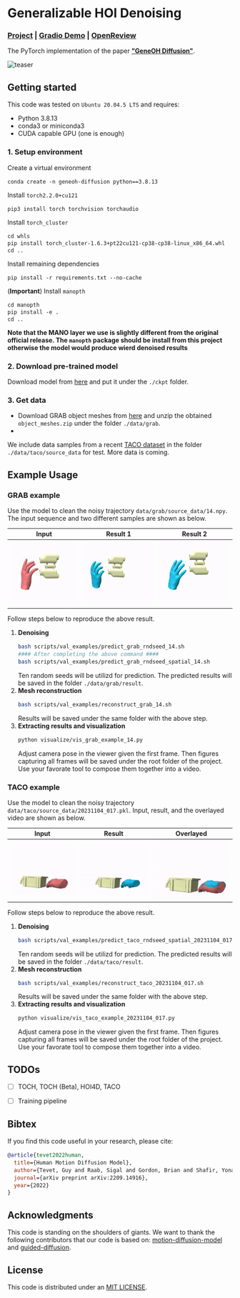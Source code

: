 # Generalizable HOI Denoising


### [Project](https://meowuu7.github.io/GeneOH-Diffusion/) | [Gradio Demo](https://huggingface.co/spaces/xymeow7/gene-hoi-denoising) | [OpenReview](https://openreview.net/forum?id=FvK2noilxT)

The PyTorch implementation of the paper [**"GeneOH Diffusion"**](https://arxiv.org/abs/2209.14916).

![teaser](./assets/demo.gif)


## Getting started

This code was tested on `Ubuntu 20.04.5 LTS` and requires:

* Python 3.8.13
* conda3 or miniconda3
* CUDA capable GPU (one is enough)

### 1. Setup environment

Create a virtual environment

```shell
conda create -n geneoh-diffusion python==3.8.13
```

Install `torch2.2.0+cu121`
```shell
pip3 install torch torchvision torchaudio
```

Install `torch_cluster`
```shell
cd whls
pip install torch_cluster-1.6.3+pt22cu121-cp38-cp38-linux_x86_64.whl
cd ..
```

Install remaining dependencies

```shell
pip install -r requirements.txt --no-cache
```

(**Important**) Install `manopth`

```shell
cd manopth
pip install -e .
cd ..
```

**Note that the MANO layer we use is slightly different from the original official release. The `manopth` package should be install from this project otherwise the model would produce wierd denoised results**

### 2. Download pre-trained model

Download model from [here](https://drive.google.com/file/d/1Uv030DkxRE8VgjlMnXhwmAk27L9dNM18/view?usp=drive_link) and put it under the `./ckpt` folder. 

### 3. Get data 

- Download GRAB object meshes from [here](https://drive.google.com/file/d/19uvDxyHR9-kFi6wsU-7XFI5HoJu7MaZE/view?usp=sharing) and unzip the obtained `object_meshes.zip` under the folder `./data/grab`.
- 

We include data samples from a recent [TACO dataset](https://taco2024.github.io/) in the folder `./data/taco/source_data` for test. More data is coming. 




## Example Usage

### GRAB example

Use the model to clean the noisy trajectory `data/grab/source_data/14.npy`. The input sequence and two different samples are shown as below. 


|        Input        |       Result 1         |         Result 2         |
| :----------------------: | :---------------------: | :-----------------------: |
| ![](assets/grab-14-input.gif) | ![](assets/grab-14-res.gif) | ![](assets/grab-14-res-2.gif) |


Follow steps below to reproduce the above result. 

1. **Denoising**
   ```bash
   bash scripts/val_examples/predict_grab_rndseed_14.sh
   #### After completing the above command ####
   bash scripts/val_examples/predict_grab_rndseed_spatial_14.sh
   ```
   Ten random seeds will be utilizd for prediction. The predicted results will be saved in the folder `./data/grab/result`. 
2. **Mesh reconstruction**
   ```bash
   bash scripts/val_examples/reconstruct_grab_14.sh
   ```
   Results will be saved under the same folder with the above step. 
3. **Extracting results and visualization** 
   ```bash
   python visualize/vis_grab_example_14.py
   ```
   Adjust camera pose in the viewer given the first frame. Then figures capturing all frames will be saved under the root folder of the project. Use your favorate tool to compose them together into a video. 
   





### TACO example

Use the model to clean the noisy trajectory `data/taco/source_data/20231104_017.pkl`. Input, result, and the overlayed video are shown as below.


|        Input        |       Result         |         Overlayed         |
| :----------------------: | :---------------------: | :-----------------------: |
| ![](assets/taco-20231104_017-src.gif) | ![](assets/taco-20231104_017-res.gif) | ![](assets/taco-20231104_017-overlayed.gif) |


Follow steps below to reproduce the above result. 

1. **Denoising**
   ```bash
   bash scripts/val_examples/predict_taco_rndseed_spatial_20231104_017.sh
   ```
   Ten random seeds will be utilizd for prediction. The predicted results will be saved in the folder `./data/taco/result`. 
2. **Mesh reconstruction**
   ```bash
   bash scripts/val_examples/reconstruct_taco_20231104_017.sh
   ```
   Results will be saved under the same folder with the above step. 
3. **Extracting results and visualization** 
   ```bash
   python visualize/vis_taco_example_20231104_017.py
   ```
   Adjust camera pose in the viewer given the first frame. Then figures capturing all frames will be saved under the root folder of the project. Use your favorate tool to compose them together into a video. 
   




## TODOs

- [ ] TOCH, TOCH (Beta), HOI4D, TACO
- [ ] Training pipeline


## Bibtex
If you find this code useful in your research, please cite:

```bibtex
@article{tevet2022human,
  title={Human Motion Diffusion Model},
  author={Tevet, Guy and Raab, Sigal and Gordon, Brian and Shafir, Yonatan and Bermano, Amit H and Cohen-Or, Daniel},
  journal={arXiv preprint arXiv:2209.14916},
  year={2022}
}
```


## Acknowledgments

This code is standing on the shoulders of giants. We want to thank the following contributors
that our code is based on: [motion-diffusion-model](https://github.com/GuyTevet/motion-diffusion-model) and [guided-diffusion](https://github.com/openai/guided-diffusion).

## License
This code is distributed under an [MIT LICENSE](LICENSE).

